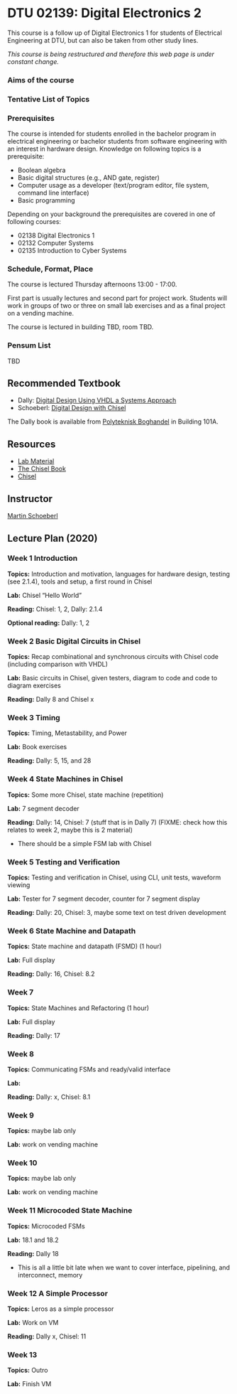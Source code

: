 # DTU 02139: Digital Electronics 2

This course is a follow up of Digital Electronics 1 for students of Electrical Engineering at DTU, but can also be taken from other study lines.

*This course is being restructured and therefore this web page is under constant change.*

### Aims of the course

### Tentative List of Topics

### Prerequisites

The course is intended for students enrolled in the bachelor program in electrical engineering or bachelor students from software engineering with an interest in
hardware design. Knowledge on following topics is a prerequisite:

 * Boolean algebra
 * Basic digital structures (e.g., AND gate, register)
 * Computer usage as a developer (text/program editor, file system, command line interface)
 * Basic programming

Depending on your background the prerequisites are covered in one of following courses:

 * 02138 Digital Electronics 1
 * 02132 Computer Systems
 * 02135 Introduction to Cyber Systems

### Schedule, Format, Place

The course is lectured Thursday afternoons 13:00 - 17:00.

First part is usually lectures and second part for project work.
Students will work in groups of two or three on small lab exercises
and as a final project on a vending machine.

The course is lectured in building TBD, room TBD.

### Pensum List

TBD 

## Recommended Textbook

 * Dally: [Digital Design Using VHDL a Systems Approach](https://www.google.com/url?sa=t&rct=j&q=&esrc=s&source=web&cd=3&cad=rja&uact=8&ved=2ahUKEwiijsD_76vmAhW4AxAIHci4Ai8QFjACegQIAhAB&url=https%3A%2F%2Fwww.cambridge.org%2Fcore%2Fbooks%2Fdigital-design-using-vhdl%2F0649D96BCF9E14D1AC4D192D629A3E5A&usg=AOvVaw3f4XcAOJdrcFfY6QdnGvRm)
 * Schoeberl: [Digital Design with Chisel](http://www.imm.dtu.dk/%7Emasca/chisel-book.html)

The Dally book is available from
[Polyteknisk Boghandel](http://www.polyteknisk.dk/)
in Building 101A.

## Resources

 * [Lab Material](https://github.com/schoeberl/chisel-lab)
 * [The Chisel Book](http://www.imm.dtu.dk/%7Emasca/chisel-book.html)
 * [Chisel](https://www.chisel-lang.org/)

## Instructor

[Martin Schoeberl](http://www.imm.dtu.dk/%7Emasca/)

## Lecture Plan (2020)

### Week 1 Introduction

**Topics:** Introduction and motivation, languages for hardware design, testing (see 2.1.4), tools and setup, a first round in Chisel

**Lab:** Chisel “Hello World”

**Reading:** Chisel: 1, 2, Dally: 2.1.4 

**Optional reading:** Dally: 1, 2


### Week 2 Basic Digital Circuits in Chisel

**Topics:** Recap combinational and synchronous circuits with Chisel code (including comparison with VHDL)

**Lab:** Basic circuits in Chisel, given testers, diagram to code and code to diagram exercises

**Reading:** Dally 8 and Chisel x


### Week 3 Timing

**Topics:** Timing, Metastability, and Power

**Lab:** Book exercises

**Reading:** Dally: 5, 15, and 28


### Week 4 State Machines in Chisel

**Topics:** Some more Chisel, state machine (repetition)

**Lab:** 7 segment decoder

**Reading:** Dally: 14, Chisel: 7 (stuff that is in Dally 7) (FIXME: check how this relates to week 2, maybe this is 2 material)

 * There should be a simple FSM lab with Chisel

### Week 5 Testing and Verification

**Topics:** Testing and verification in Chisel, using CLI, unit tests, waveform viewing

**Lab:** Tester for 7 segment decoder, counter for 7 segment display

**Reading:** Dally: 20, Chisel: 3, maybe some text on test driven development


### Week 6 State Machine and Datapath

**Topics:** State machine and datapath (FSMD) (1 hour)

**Lab:** Full display

**Reading:** Dally: 16, Chisel: 8.2


### Week 7

**Topics:** State Machines and Refactoring (1 hour)

**Lab:** Full display

**Reading:** Dally: 17


### Week 8

**Topics:** Communicating FSMs and ready/valid interface

**Lab:**

**Reading:** Dally: x, Chisel: 8.1


### Week 9

**Topics:** maybe lab only

**Lab:** work on vending machine


### Week 10

**Topics:** maybe lab only

**Lab:** work on vending machine


### Week 11 Microcoded State Machine

**Topics:** Microcoded FSMs

**Lab:** 18.1 and 18.2

**Reading:** Dally 18

 * This is all a little bit late when we want to cover interface, pipelining, and interconnect, memory


### Week 12 A Simple Processor

**Topics:** Leros as a simple processor

**Lab:** Work on VM

**Reading:** Dally x, Chisel: 11


### Week 13

**Topics:** Outro

**Lab:** Finish VM
